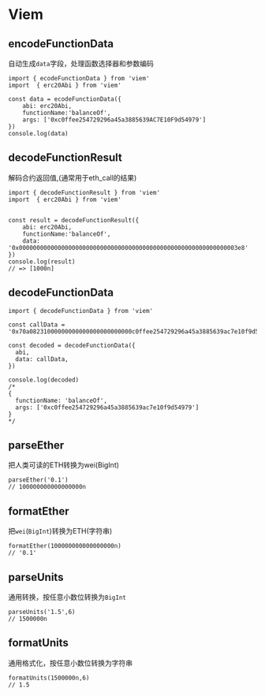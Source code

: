 # Viem 

## encodeFunctionData
自动生成`data`字段，处理函数选择器和参数编码

```
import { ecodeFunctionData } from 'viem'
import  { erc20Abi } from 'viem'

const data = ecodeFunctionData({
    abi: erc20Abi,
    functionName:'balanceOf',
    args: ['0xc0ffee254729296a45a3885639AC7E10F9d54979']
})
console.log(data)
```


## decodeFunctionResult
解码合约返回值,(通常用于eth_call的结果)

```
import { decodeFunctionResult } from 'viem'
import  { erc20Abi } from 'viem'


const result = decodeFunctionResult({
    abi: erc20Abi,
    functionName:'balanceOf',
    data: '0x00000000000000000000000000000000000000000000000000000000000003e8'
})
console.log(result)
// => [1000n]

```


## decodeFunctionData

```
import { decodeFunctionData } from 'viem'

const callData = '0x70a08231000000000000000000000000c0ffee254729296a45a3885639ac7e10f9d54979'

const decoded = decodeFunctionData({
  abi,
  data: callData,
})

console.log(decoded)
/*
{
  functionName: 'balanceOf',
  args: ['0xc0ffee254729296a45a3885639ac7e10f9d54979']
}
*/

```

## parseEther
把人类可读的ETH转换为wei(BigInt)
```
parseEther('0.1')
// 100000000000000000n

```
## formatEther
把`wei`(`BigInt`)转换为ETH(字符串)
```
formatEther(100000000000000000n)
// '0.1'
```

## parseUnits
通用转换，按任意小数位转换为`BigInt`
```
parseUnits('1.5',6)
// 1500000n
```

## formatUnits
通用格式化，按任意小数位转换为字符串
```
formatUnits(1500000n,6)
// 1.5
```

